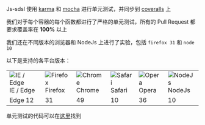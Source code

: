 Js-sdsl 使用 [karma](https://karma-runner.github.io/) 和 [mocha](https://mochajs.org/) 进行单元测试，并同步到 [coveralls](https://coveralls.io/github/js-sdsl/js-sdsl) 上

我们对于每个容器的每个函数都进行了严格的单元测试，所有的 Pull Request 都要求覆盖率在 **100%** 以上

我们还在不同版本的浏览器和 NodeJs 上进行了实验，包括 `firefox 31` 和 `node 10`

以下是支持的各平台版本：

<table>
  <tr>
    <td>
      <img alt="IE / Edge" src="/assets/platform/edge.png" />
      <div>IE / Edge</div>
    </td>
    <td>
      <img alt="Firefox" src="/assets/platform/firefox.png" />
      <div>Firefox</div>
    </td>
    <td>
      <img alt="Chrome" src="/assets/platform/chrome.png" />
      <div>Chrome</div>
    </td>
    <td>
      <img alt="Safari" src="/assets/platform/safari.png" />
      <div>Safari</div>
    </td>
    <td>
      <img alt="Opera" src="/assets/platform/opera.png" />
      <div>Opera</div>
    </td>
    <td>
      <img alt="NodeJs" src="/assets/platform/nodejs.png" />
      <div>NodeJs</div>
    </td>
  </tr>
  <tr>
    <td>Edge 12</td>
    <td>31</td>
    <td>49</td>
    <td>10</td>
    <td>36</td>
    <td>10</td>
  </tr>
</table>

单元测试的代码可以在[这里](https://github.com/js-sdsl/js-sdsl/tree/main/test)找到
